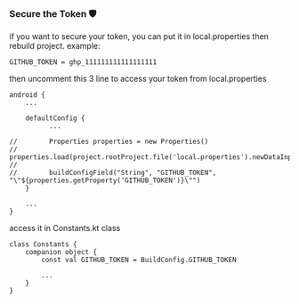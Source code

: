 ### Secure the Token 🛡️
if you want to secure your token, you can put it in local.properties then rebuild project.
example:

```
GITHUB_TOKEN = ghp_111111111111111111
```

then uncomment this 3 line to access your token from local.properties
```
android {
    ...
    
    defaultConfig {
          ...

//        Properties properties = new Properties()
//        properties.load(project.rootProject.file('local.properties').newDataInputStream())
//
//        buildConfigField("String", "GITHUB_TOKEN", "\"${properties.getProperty('GITHUB_TOKEN')}\"")
    }

    ...
}

```

access it in Constants.kt class
```
class Constants {
    companion object {
        const val GITHUB_TOKEN = BuildConfig.GITHUB_TOKEN
        
        ...
    }
}
```
